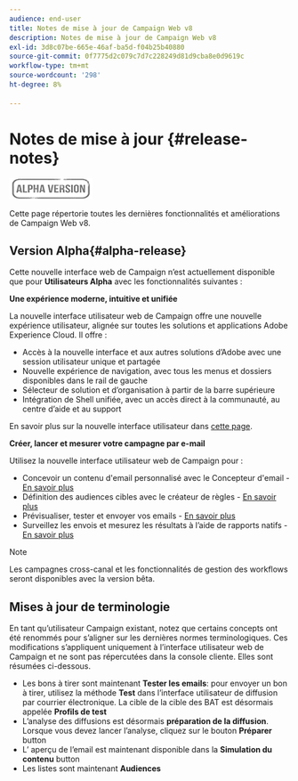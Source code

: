 ```yaml
---
audience: end-user
title: Notes de mise à jour de Campaign Web v8
description: Notes de mise à jour de Campaign Web v8
exl-id: 3d8c07be-665e-46af-ba5d-f04b25b40880
source-git-commit: 0f7775d2c079c7d7c228249d81d9cba8e0d9619c
workflow-type: tm+mt
source-wordcount: '298'
ht-degree: 8%

---
```


# Notes de mise à jour {#release-notes}

![](../assets/do-not-localize/badge.png)

Cette page répertorie toutes les dernières fonctionnalités et améliorations de Campaign Web v8.

## Version Alpha{#alpha-release}

Cette nouvelle interface web de Campaign n’est actuellement disponible que pour **Utilisateurs Alpha** avec les fonctionnalités suivantes :

**Une expérience moderne, intuitive et unifiée**

La nouvelle interface utilisateur web de Campaign offre une nouvelle expérience utilisateur, alignée sur toutes les solutions et applications Adobe Experience Cloud. Il offre :

* Accès à la nouvelle interface et aux autres solutions d’Adobe avec une session utilisateur unique et partagée
* Nouvelle expérience de navigation, avec tous les menus et dossiers disponibles dans le rail de gauche
* Sélecteur de solution et d’organisation à partir de la barre supérieure
* Intégration de Shell unifiée, avec un accès direct à la communauté, au centre d’aide et au support
<!--
No search and pulse notifications in Alpha
-->

En savoir plus sur la nouvelle interface utilisateur dans [cette page](../get-started/user-interface.md).

**Créer, lancer et mesurer votre campagne par e-mail**

Utilisez la nouvelle interface utilisateur web de Campaign pour :

* Concevoir un contenu d&#39;email personnalisé avec le Concepteur d&#39;email - [En savoir plus](../content/edit-content.md)
* Définition des audiences cibles avec le créateur de règles - [En savoir plus](../audience/about-audiences.md)
* Prévisualiser, tester et envoyer vos emails - [En savoir plus](../monitor/prepare-send.md)
* Surveillez les envois et mesurez les résultats à l’aide de rapports natifs - [En savoir plus](../reporting/reports.md)

<!--
add info somewhere to remind users that
* they still have access to their console (+ link to v8 console doc)
* they keep their existing data (example: will be able to use their existing delivery templates to create deliveries)
-->

>[!NOTE]
>
>Les campagnes cross-canal et les fonctionnalités de gestion des workflows seront disponibles avec la version bêta.

## Mises à jour de terminologie

En tant qu’utilisateur Campaign existant, notez que certains concepts ont été renommés pour s’aligner sur les dernières normes terminologiques. Ces modifications s’appliquent uniquement à l’interface utilisateur web de Campaign et ne sont pas répercutées dans la console cliente. Elles sont résumées ci-dessous.

* Les bons à tirer sont maintenant **Tester les emails**: pour envoyer un bon à tirer, utilisez la méthode **Test** dans l’interface utilisateur de diffusion par courrier électronique. La cible de la cible des BAT est désormais appelée **Profils de test**
* L’analyse des diffusions est désormais **préparation de la diffusion**. Lorsque vous devez lancer l’analyse, cliquez sur le bouton **Préparer** button
* L’ aperçu de l’email est maintenant disponible dans la **Simulation du contenu** button
* Les listes sont maintenant **Audiences**
